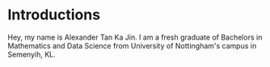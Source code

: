 # Introductions
Hey, my name is Alexander Tan Ka Jin. I am a fresh graduate of Bachelors in Mathematics and Data Science from University of Nottingham's campus in Semenyih, KL.
